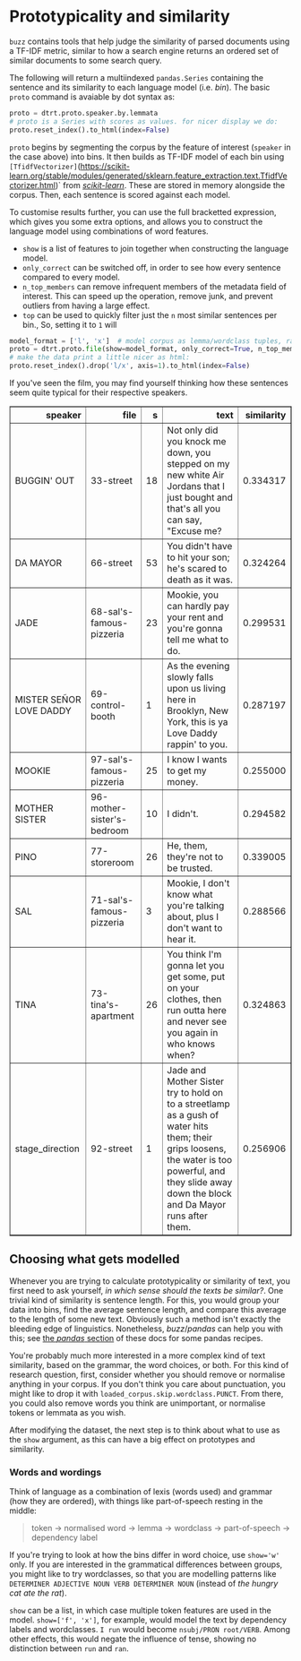 # Prototypicality and similarity

`buzz` contains tools that help judge the similarity of parsed documents using a TF-IDF metric, similar to how a search engine returns an ordered set of similar documents to some search query.


The following will return a multiindexed `pandas.Series` containing the sentence and its similarity to each language model (i.e. *bin*). The basic `proto` command is avaiable by dot syntax as:

```python
proto = dtrt.proto.speaker.by.lemmata
# proto is a Series with scores as values. for nicer display we do:
proto.reset_index().to_html(index=False)
```

`proto` begins by segmenting the corpus by the feature of interest (`speaker` in the case above) into bins. It then builds as TF-IDF model of each bin using `[TfidfVectorizer]`(https://scikit-learn.org/stable/modules/generated/sklearn.feature_extraction.text.TfidfVectorizer.html)` from [*scikit-learn*](https://scikit-learn.org/stable/index.html). These are stored in memory alongside the corpus. Then, each sentence is scored against each model.

To customise results further, you can use the full bracketted expression, which gives you some extra options, and allows you to construct the language model using combinations of word features.

* `show` is a list of features to join together when constructing the language model.
* `only_correct` can be switched off, in order to see how every sentence compared to every model.
* `n_top_members` can remove infrequent members of the metadata field of interest. This can speed up the operation, remove junk, and prevent outliers from having a large effect. 
* `top` can be used to quickly filter just the `n` most similar sentences per bin., So, setting it to `1` will 

```python
model_format = ['l', 'x']  # model corpus as lemma/wordclass tuples, rather than words
proto = dtrt.proto.file(show=model_format, only_correct=True, n_top_members=5, top=1)
# make the data print a little nicer as html:
proto.reset_index().drop('l/x', axis=1).to_html(index=False)
```

If you've seen the film, you may find yourself thinking how these sentences seem quite typical for their respective speakers.

<table border="1" class="dataframe">
  <thead>
    <tr style="text-align: right;">
      <th>speaker</th>
      <th>file</th>
      <th>s</th>
      <th>text</th>
      <th>similarity</th>
    </tr>
  </thead>
  <tbody>
    <tr>
      <td>BUGGIN' OUT</td>
      <td>33-street</td>
      <td>18</td>
      <td>Not only did you knock me down, you stepped on my new white Air Jordans that I just bought and that's all you can say, "Excuse me?</td>
      <td>0.334317</td>
    </tr>
    <tr>
      <td>DA MAYOR</td>
      <td>66-street</td>
      <td>53</td>
      <td>You didn't have to hit your son; he's scared to death as it was.</td>
      <td>0.324264</td>
    </tr>
    <tr>
      <td>JADE</td>
      <td>68-sal's-famous-pizzeria</td>
      <td>23</td>
      <td>Mookie, you can hardly pay your rent and you're gonna tell me what to do.</td>
      <td>0.299531</td>
    </tr>
    <tr>
      <td>MISTER SEÑOR LOVE DADDY</td>
      <td>69-control-booth</td>
      <td>1</td>
      <td>As the evening slowly falls upon us living here in Brooklyn, New York, this is ya Love Daddy rappin' to you.</td>
      <td>0.287197</td>
    </tr>
    <tr>
      <td>MOOKIE</td>
      <td>97-sal's-famous-pizzeria</td>
      <td>25</td>
      <td>I know I wants to get my money.</td>
      <td>0.255000</td>
    </tr>
    <tr>
      <td>MOTHER SISTER</td>
      <td>96-mother-sister's-bedroom</td>
      <td>10</td>
      <td>I didn't.</td>
      <td>0.294582</td>
    </tr>
    <tr>
      <td>PINO</td>
      <td>77-storeroom</td>
      <td>26</td>
      <td>He, them, they're not to be trusted.</td>
      <td>0.339005</td>
    </tr>
    <tr>
      <td>SAL</td>
      <td>71-sal's-famous-pizzeria</td>
      <td>3</td>
      <td>Mookie, I don't know what you're talking about, plus I don't want to hear it.</td>
      <td>0.288566</td>
    </tr>
    <tr>
      <td>TINA</td>
      <td>73-tina's-apartment</td>
      <td>26</td>
      <td>You think I'm gonna let you get some, put on your clothes, then run outta here and never see you again in who knows when?</td>
      <td>0.324863</td>
    </tr>
    <tr>
      <td>stage_direction</td>
      <td>92-street</td>
      <td>1</td>
      <td>Jade and Mother Sister try to hold on to a streetlamp as a gush of water hits them; their grips loosens, the water is too powerful, and they slide away down the block and Da Mayor runs after them.</td>
      <td>0.256906</td>
    </tr>
  </tbody>
</table>


## Choosing what gets modelled

Whenever you are trying to calculate prototypicality or similarity of text, you first need to ask yourself, *in which sense should the texts be similar?*. One trivial kind of similarity is sentence length. For this, you would group your data into bins, find the average sentence length, and compare this average to the length of some new text. Obviously such a method isn't exactly the bleeding edge of linguistics. Nonetheless, *buzz*/*pandas* can help you with this; see [the *pandas* section](pandas.md) of these docs for some pandas recipes.

You're probably much more interested in a more complex kind of text similarity, based on the grammar, the word choices, or both. For this kind of research question, first, consider whether you should remove or normalise anything in your corpus. If you don't think you care about punctuation, you might like to drop it with `loaded_corpus.skip.wordclass.PUNCT`. From there, you could also remove words you think are unimportant, or normalise tokens or lemmata as you wish.

After modifying the dataset, the next step is to think about what to use as the `show` argument, as this can have a big effect on prototypes and similarity. 

### Words and wordings

Think of language as a combination of lexis (words used) and grammar (how they are ordered), with things like part-of-speech resting in the middle:

> token -> normalised word -> lemma ->  wordclass -> part-of-speech -> dependency label

If you're trying to look at how the bins differ in word choice, use `show='w'` only. If you are interested in the grammatical differences between groups, you might like to try wordclasses, so that you are modelling patterns like `DETERMINER ADJECTIVE NOUN VERB DETERMINER NOUN` (instead of *the hungry cat ate the rat*). 

`show` can be a list, in which case multiple token features are used in the model. `show=['f', 'x']`, for example, would model the text by dependency labels and wordclasses. `I run` would become `nsubj/PRON root/VERB`. Among other effects, this would negate the influence of tense, showing no distinction between `run` and `ran`.